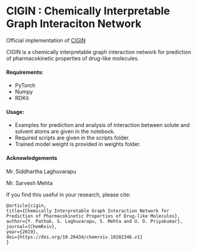 # CIGIN : Chemically Interpretable Graph Interaciton Network 
Official implementation of [CIGIN](https://chemrxiv.org/articles/Chemically_Interpretable_Graph_Interaction_Network_for_Prediction_of_Pharmacokinetic_Properties_of_Drug-like_Molecules/10282346)


CIGIN is a chemically interpretable graph interaction network for prediction of pharmacokinetic properties of drug-like molecules.

#### Requirements:
- PyTorch
- Numpy 
- RDKit

#### Usage:
- Examples for prediction and analysis of interaction between solute and solvent atoms are given in the notebook. 
- Required scripts are given in the scripts folder.
- Trained model weight is provided in weights folder.

#### Acknowledgements
Mr. Siddhartha Laghuvarapu

Mr. Sarvesh Mehta

If you find this  useful in your research, please cite:


	@article{cigin,
	title={Chemically Interpretable Graph Interaction Network for Prediction of Pharmacokinetic Properties of Drug-like Molecules},
	author={Y. Pathak, S. Laghuvarapu, S. Mehta and U. D. Priyakumar},
	journal={ChemRxiv},
	year={2019},
	doi={https://doi.org/10.26434/chemrxiv.10282346.v1}
	}

